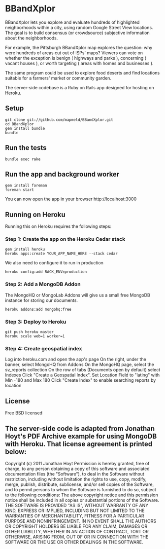 # BBandXplor
BBandXplor lets you explore and evaluate hundreds of highlighted neighborhoods within a city, using random Google Street View locations.
The goal is to build consensus (or crowdsource) subjective information about the neighborhoods.

For example, the Pittsburgh BBandXplor map explores the question: why were hundreds of areas cut out of ISPs' maps?
Viewers can vote on whether the exception is benign ( highways and parks ), concerning ( vacant houses ), or worth targeting ( areas with homes and businesses ).

The same program could be used to explore food deserts and find locations suitable for a farmers' market or community garden.

The server-side codebase is a Ruby on Rails app designed for hosting on Heroku.

## Setup

    git clone git://github.com/mapmeld/BBandXplor.git
    cd BBandXplor
    gem install bundle
    bundle

## Run the tests

    bundle exec rake

## Run the app and background worker

    gem install foreman
    foreman start

You can now open the app in your browser http://localhost:3000

## Running on Heroku

Running this on Heroku requires the following steps:

### Step 1: Create the app on the Heroku Cedar stack

    gem install heroku
    heroku apps:create YOUR_APP_NAME_HERE --stack cedar

We also need to configure it to run in production

    heroku config:add RACK_ENV=production

### Step 2: Add a MongoDB Addon

The MongoHQ or MongoLab Addons will give us a small free MongoDB instance for storing our documents.

    heroku addons:add mongohq:free

### Step 3: Deploy to Heroku

    git push heroku master
    heroku scale web=1 worker=1

### Step 4: Create geospatial index

Log into heroku.com and open the app's page
On the right, under the banner, select MongoHQ from Addons
On the MongoHQ page, select the sv_reports collection
On the row of tabs (Documents open by default) select Indexes
Click "Create a Geospatial Index". Set Location Field to "latlng" with Min -180 and Max 180
Click "Create Index" to enable searching reports by location

## License
Free BSD licensed

The server-side code is adapted from Jonathan Hoyt's PDF Archive example for using MongoDB with Heroku.
That license agreement is printed below:
---
Copyright (c) 2011 Jonathan Hoyt
Permission is hereby granted, free of charge, to any person obtaining a copy of this software and associated documentation files (the "Software"), to deal in the Software without restriction, including without limitation the rights to use, copy, modify, merge, publish, distribute, sublicense, and/or sell copies of the Software, and to permit persons to whom the Software is furnished to do so, subject to the following conditions:
The above copyright notice and this permission notice shall be included in all copies or substantial portions of the Software.
THE SOFTWARE IS PROVIDED "AS IS", WITHOUT WARRANTY OF ANY KIND, EXPRESS OR IMPLIED, INCLUDING BUT NOT LIMITED TO THE WARRANTIES OF MERCHANTABILITY, FITNESS FOR A PARTICULAR PURPOSE AND NONINFRINGEMENT. IN NO EVENT SHALL THE AUTHORS OR COPYRIGHT HOLDERS BE LIABLE FOR ANY CLAIM, DAMAGES OR OTHER LIABILITY, WHETHER IN AN ACTION OF CONTRACT, TORT OR OTHERWISE, ARISING FROM, OUT OF OR IN CONNECTION WITH THE SOFTWARE OR THE USE OR OTHER DEALINGS IN THE SOFTWARE.
